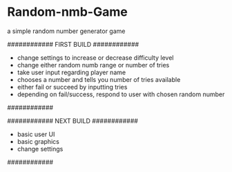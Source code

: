 # Random-nmb-Game
a simple random number generator game

############
FIRST BUILD 
############
- change settings to increase or 
decrease difficulty level
- change either random numb range 
or number of tries
- take user input regarding player name 
- chooses a number and tells you number of 
tries available
- either fail or succeed by inputting 
tries
- depending on fail/success, respond to 
user with chosen random number 

############

############
NEXT BUILD
############
- basic user UI 
- basic graphics
- change settings

############
